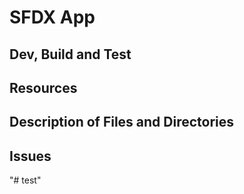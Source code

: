 # SFDX  App

## Dev, Build and Test


## Resources


## Description of Files and Directories


## Issues


"# test" 
